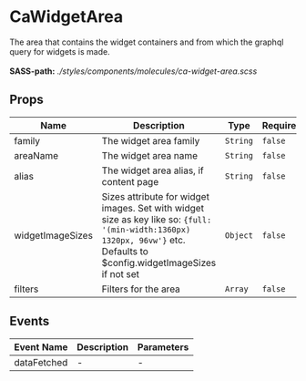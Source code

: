 # CaWidgetArea

The area that contains the widget containers and from which the graphql query for widgets is made.<br><br> **SASS-path:** _./styles/components/molecules/ca-widget-area.scss_

## Props

<!-- @vuese:CaWidgetArea:props:start -->
|Name|Description|Type|Required|Default|
|---|---|---|---|---|
|family|The widget area family|`String`|`false`|-|
|areaName|The widget area name|`String`|`false`|-|
|alias|The widget area alias, if content page|`String`|`false`|-|
|widgetImageSizes|Sizes attribute for widget images. Set with widget size as key like so: `{full: '(min-width:1360px) 1320px, 96vw'}` etc. Defaults to $config.widgetImageSizes if not set|`Object`|`false`|null|
|filters|Filters for the area|`Array`|`false`|[]|

<!-- @vuese:CaWidgetArea:props:end -->


## Events

<!-- @vuese:CaWidgetArea:events:start -->
|Event Name|Description|Parameters|
|---|---|---|
|dataFetched|-|-|

<!-- @vuese:CaWidgetArea:events:end -->


